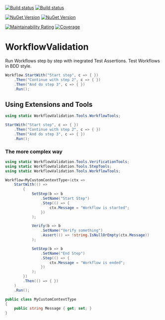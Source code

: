 [![Build status](https://img.shields.io/appveyor/build/chriswalpen/WorkflowValidation/main?label=Main&logo=appveyor&style=for-the-badge)](https://ci.appveyor.com/project/chriswalpen/WorkflowValidation/branch/main)
[![Build status](https://img.shields.io/appveyor/build/chriswalpen/WorkflowValidation/dev?label=Dev&logo=appveyor&style=for-the-badge)](https://ci.appveyor.com/project/chriswalpen/WorkflowValidation/branch/dev)
  
[![NuGet Version](https://img.shields.io/nuget/v/WorkflowValidation.svg?style=for-the-badge&label=Latest)](https://www.nuget.org/packages/WorkflowValidation/)
[![NuGet Version](https://img.shields.io/nuget/vpre/WorkflowValidation.svg?style=for-the-badge&label=RC)](https://www.nuget.org/packages/WorkflowValidation/)
  
[![Maintainability Rating](https://sonarcloud.io/api/project_badges/measure?project=WickedFlame_WorkflowValidation&metric=sqale_rating)](https://sonarcloud.io/summary/new_code?id=WickedFlame_WorkflowValidation)
[![Coverage](https://sonarcloud.io/api/project_badges/measure?project=WickedFlame_WorkflowValidation&metric=coverage)](https://sonarcloud.io/summary/new_code?id=WickedFlame_WorkflowValidation)

# WorkflowValidation
Run Workflows step by step with inegrated Test Assertions. 
Test Workflows in BDD style.


```csharp
Workflow.StartWith("Start step", c => { })
    .Then("Continue with step 2", c => { })
    .Then("And do step 3", c => { })
    .Run();
```
  
## Using Extensions and Tools
```csharp
using static WorkflowValidation.Tools.WorkflowTools;

StartWith("Start step", c => { })
    .Then("Continue with step 2", c => { })
    .Then("And do step 3", c => { })
    .Run();
```

### The more complex way
```csharp
using static WorkflowValidation.Tools.VerificationTools;
using static WorkflowValidation.Tools.StepTools;
using static WorkflowValidation.Tools.WorkflowTools;

Workflow<MyCustomContextType>(ctx =>
    StartWith(() =>
        {
            SetStep(b => b
                .SetName("Start Step")
                .Step(() => {
                    ctx.Message = "Workflow is started";
                })
            );

            Verify(b => b
                .SetName("Verify something")
                .Assert(() => !string.IsNullOrEmpty(ctx.Message))
            );

            SetStep(b => b
                .SetName("End Step")
                .Step(() => {
                    ctx.Message = "Workflow is ended";
                })
            );
        })
        .Then(() => { })
    )
    .Run();

public class MyCustomContextType
{
    public string Message { get; set; }
}
```